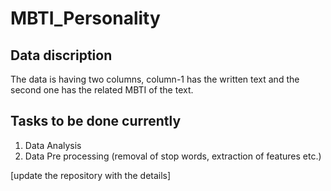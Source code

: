 # MBTI_Personality
## Data discription
The data is having two columns, column-1 has the written text and the second one has the related MBTI of the text.
## Tasks to be done currently
1. Data Analysis 
2. Data Pre processing (removal of stop words, extraction of features etc.)

[update the repository with the details]

